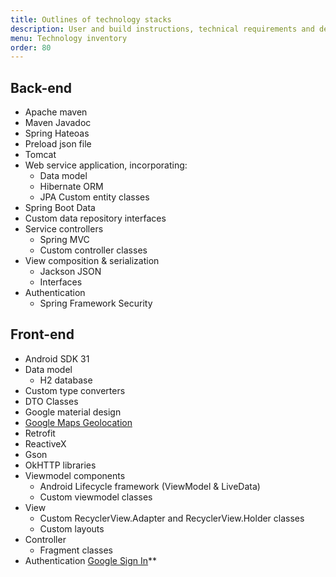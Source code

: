 ```yaml
---
title: Outlines of technology stacks
description: User and build instructions, technical requirements and dependencies.
menu: Technology inventory
order: 80
---
```


## Back-end

- Apache maven 
- Maven Javadoc
- Spring Hateoas
- Preload json file
- Tomcat
- Web service application, incorporating:
   - Data model
   - Hibernate ORM
   - JPA
Custom entity classes
- Spring Boot Data
- Custom data repository interfaces
- Service controllers
  - Spring MVC
  - Custom controller classes
- View composition & serialization
  - Jackson JSON
  - Interfaces
- Authentication
  - Spring Framework Security
  
## Front-end

- Android SDK 31
- Data model
  - H2 database
- Custom type converters
- DTO Classes
- Google material design
- [Google Maps Geolocation](https://developers.google.com/maps/documentation/geolocation/overview)
- Retrofit
- ReactiveX
- Gson
- OkHTTP libraries
- Viewmodel components
   - Android Lifecycle framework (ViewModel & LiveData)
   - Custom viewmodel classes
- View
   - Custom RecyclerView.Adapter and RecyclerView.Holder classes
   - Custom layouts
- Controller
  - Fragment classes
- Authentication
[Google Sign In](https://developers.google.com/identity/sign-in/android/start-integrating)**

